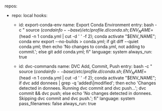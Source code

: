 repos:
  - repo: local
    hooks:
      - id: export-conda-env
        name: Export Conda Environment
        entry: bash -c "
          source $(conda info --base)/etc/profile.d/conda.sh;
          ENV_NAME=$(head -n 1 conda.yml | cut -d ' ' -f 2);
          conda activate \"$ENV_NAME\";
          conda env export --no-builds > conda.yml;
          if git diff --quiet conda.yml; then
            echo 'No changes to conda.yml, not adding to commit.';
          else
            git add conda.yml;
          fi"
        language: system
        always_run: true

      - id: dvc-commands
        name: DVC Add, Commit, Push
        entry: bash -c "
          source $(conda info --base)/etc/profile.d/conda.sh;
          ENV_NAME=$(head -n 1 conda.yml | cut -d ' ' -f 2);
          conda activate \"$ENV_NAME\";
          if dvc add donnees | grep -q 'added\\|modified'; then
            echo 'Changes detected in donnees. Running dvc commit and dvc push...';
            dvc commit && dvc push;
          else
            echo 'No changes detected in donnees. Skipping dvc commit and dvc push.';
          fi"
        language: system
        pass_filenames: false
        always_run: true
